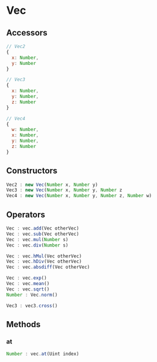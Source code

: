 # Vec

## Accessors
``` javascript
// Vec2
{
  x: Number,
  y: Number
}

// Vec3
{
  x: Number,
  y: Number,
  z: Number
}

// Vec4
{
  w: Number,
  x: Number,
  y: Number,
  z: Number
}
```

<a name="constructors"></a>

## Constructors
``` javascript
Vec2 : new Vec(Number x, Number y)
Vec3 : new Vec(Number x, Number y, Number z
Vec4 : new Vec(Number x, Number y, Number z, Number w)
```

<a name="operators"></a>

## Operators
``` javascript
Vec : vec.add(Vec otherVec)
Vec : vec.sub(Vec otherVec)
Vec : vec.mul(Number s)
Vec : vec.div(Number s)

Vec : vec.hMul(Vec otherVec)
Vec : vec.hDiv(Vec otherVec)
Vec : vec.absdiff(Vec otherVec)

Vec : vec.exp()
Vec : vec.mean()
Vec : vec.sqrt()
Number : Vec.norm()

Vec3 : vec3.cross()
```

## Methods

<a name="at"></a>

### at
``` javascript
Number : vec.at(Uint index)
```